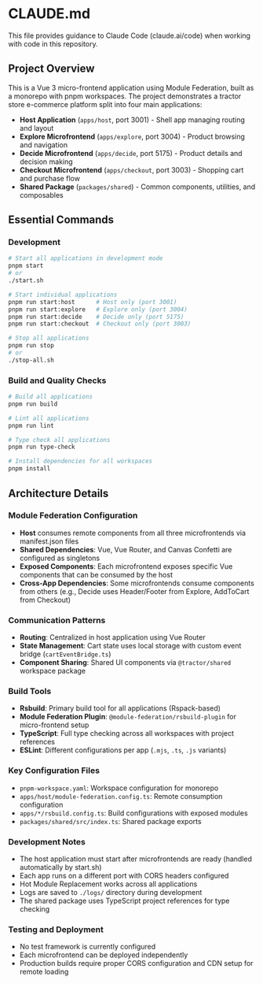 # CLAUDE.md

This file provides guidance to Claude Code (claude.ai/code) when working with code in this repository.

## Project Overview

This is a Vue 3 micro-frontend application using Module Federation, built as a monorepo with pnpm workspaces. The project demonstrates a tractor store e-commerce platform split into four main applications:

- **Host Application** (`apps/host`, port 3001) - Shell app managing routing and layout
- **Explore Microfrontend** (`apps/explore`, port 3004) - Product browsing and navigation  
- **Decide Microfrontend** (`apps/decide`, port 5175) - Product details and decision making
- **Checkout Microfrontend** (`apps/checkout`, port 3003) - Shopping cart and purchase flow
- **Shared Package** (`packages/shared`) - Common components, utilities, and composables

## Essential Commands

### Development
```bash
# Start all applications in development mode
pnpm start
# or
./start.sh

# Start individual applications
pnpm run start:host      # Host only (port 3001)
pnpm run start:explore   # Explore only (port 3004)
pnpm run start:decide    # Decide only (port 5175)
pnpm run start:checkout  # Checkout only (port 3003)

# Stop all applications
pnpm run stop
# or
./stop-all.sh
```

### Build and Quality Checks
```bash
# Build all applications
pnpm run build

# Lint all applications
pnpm run lint

# Type check all applications  
pnpm run type-check

# Install dependencies for all workspaces
pnpm install
```

## Architecture Details

### Module Federation Configuration
- **Host** consumes remote components from all three microfrontends via manifest.json files
- **Shared Dependencies**: Vue, Vue Router, and Canvas Confetti are configured as singletons
- **Exposed Components**: Each microfrontend exposes specific Vue components that can be consumed by the host
- **Cross-App Dependencies**: Some microfrontends consume components from others (e.g., Decide uses Header/Footer from Explore, AddToCart from Checkout)

### Communication Patterns
- **Routing**: Centralized in host application using Vue Router
- **State Management**: Cart state uses local storage with custom event bridge (`cartEventBridge.ts`)
- **Component Sharing**: Shared UI components via `@tractor/shared` workspace package

### Build Tools
- **Rsbuild**: Primary build tool for all applications (Rspack-based)
- **Module Federation Plugin**: `@module-federation/rsbuild-plugin` for micro-frontend setup
- **TypeScript**: Full type checking across all workspaces with project references
- **ESLint**: Different configurations per app (`.mjs`, `.ts`, `.js` variants)

### Key Configuration Files
- `pnpm-workspace.yaml`: Workspace configuration for monorepo
- `apps/host/module-federation.config.ts`: Remote consumption configuration
- `apps/*/rsbuild.config.ts`: Build configurations with exposed modules
- `packages/shared/src/index.ts`: Shared package exports

### Development Notes
- The host application must start after microfrontends are ready (handled automatically by start.sh)
- Each app runs on a different port with CORS headers configured
- Hot Module Replacement works across all applications
- Logs are saved to `./logs/` directory during development
- The shared package uses TypeScript project references for type checking

### Testing and Deployment
- No test framework is currently configured
- Each microfrontend can be deployed independently
- Production builds require proper CORS configuration and CDN setup for remote loading